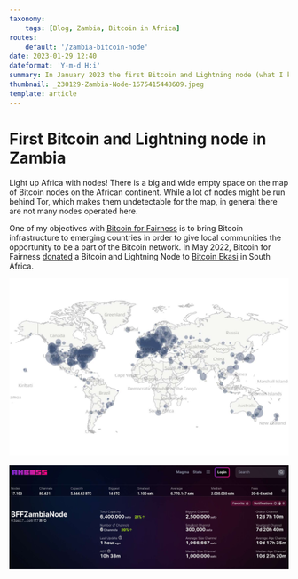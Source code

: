 ```yaml
---
taxonomy:
    tags: [Blog, Zambia, Bitcoin in Africa]
routes:
    default: '/zambia-bitcoin-node'
date: 2023-01-29 12:40
dateformat: 'Y-m-d H:i'
summary: In January 2023 the first Bitcoin and Lightning node (what I know of) started running in Zambia. I brought a Bitcoin for Fairness community donated Raspiblitz device, when I was visiting Zambia in October 2022.
thumbnail: _230129-Zambia-Node-1675415448609.jpeg
template: article 
---
```


# First Bitcoin and Lightning node in Zambia

Light up Africa with nodes! There is a big and wide empty space on the map of Bitcoin nodes on the African continent. While a lot of nodes might be run behind Tor, which makes them undetectable for the map, in general there are not many nodes operated here. 

One of my objectives with [Bitcoin for Fairness](https://bffbtc.org/mission/) is to bring Bitcoin infrastructure to emerging countries in order to give local communities the opportunity to be a part of the Bitcoin network. In May 2022, Bitcoin for Fairness [donated](https://bffbtc.org/lightning-node-south-africa/) a Bitcoin and Lightning Node to [Bitcoin Ekasi](https://anita.link/154) in South Africa.

![Map of reachable Bitcoin nodes on Bitnodes.io](_230129-Zambia-Node-1675416808088.jpeg)

![BFF Zambia node current state, source: amboss](_230129-Zambia-Node-1675416060517.jpeg)

